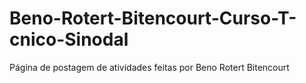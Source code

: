 # Beno-Rotert-Bitencourt-Curso-T-cnico-Sinodal
Página de postagem de atividades feitas por Beno Rotert Bitencourt
